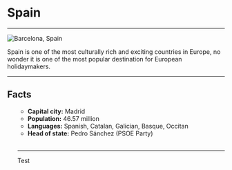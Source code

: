 <h1>Spain</h1>

<hr>

<img src="https://dynaimage.cdn.cnn.com/cnn/q_auto,w_1903,c_fill,g_auto,h_1070,ar_16:9/http%3A%2F%2Fcdn.cnn.com%2Fcnnnext%2Fdam%2Fassets%2F170706113411-spain.jpg" alt="Barcelona, Spain">

<p>
  Spain is one of the most culturally rich and exciting countries in Europe, no wonder it is one of the most popular destination for European holidaymakers.
  </p>
 
<hr>

<h2>Facts</h2>
<ul>
  <ul style="font-weight: bold;">
    <li>Capital city:<span style="font-weight: normal;"> Madrid</span></li>
    <li>Population:<span style="font-weight: normal;"> 46.57 million</span></li>
    <li>Languages:<span style="font-weight: normal;"> Spanish, Catalan, Galician, Basque, Occitan</span></li>
    <li>Head of state:<span style="font-weight: normal;"> Pedro Sánchez (PSOE Party)</span></li>
</ul>
<br>
<hr>

<p>
  Test
  </p>
